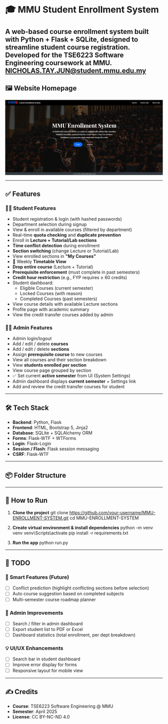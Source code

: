 # 🎓 MMU Student Enrollment System

A web-based course enrollment system built with **Python + Flask + SQLite**, designed to streamline student course registration. Developed for the TSE6223 Software Engineering coursework at MMU.
NICHOLAS.TAY.JUN@student.mmu.edu.my
---

## 🖼️ Website Homepage

![Homepage Screenshot](screenshot/index.png)

---

## ✅ Features  

### 👨‍🎓 Student Features
- Student registration & login (with hashed passwords)
- Department selection during signup
- View & enroll in available courses (filtered by department)
- Real-time **quota checking** and **duplicate prevention**
- Enroll in **Lecture + Tutorial/Lab sections**
- **Time conflict detection** during enrollment
- **Section switching** (change Lecture or Tutorial/Lab)
- View enrolled sections in **"My Courses"**
- 📅 Weekly **Timetable View**
- **Drop entire course** (Lecture + Tutorial)
- **Prerequisite enforcement** (must complete in past semesters)
- **Credit hour restriction** (e.g., FYP requires ≥ 60 credits)
- Student dashboard:
  - Eligible Courses (current semester)
  - Locked Courses (with reason)
  - Completed Courses (past semesters)
- View course details with available Lecture sections
- Profile page with academic summary
- View the credit transfer courses added by admin

### 🧑‍💼 Admin Features
- Admin login/logout
- Add / edit / delete **courses**
- Add / edit / delete **sections**
- Assign **prerequisite course** to new courses
- View all courses and their section breakdown
- View **students enrolled per section**
- View course page grouped by section
- ✅ Set current **active semester** from UI (System Settings)
- Admin dashboard displays **current semester** + Settings link
- Add and review the credit transfer courses for student
---

## 🛠 Tech Stack

- **Backend**: Python, Flask
- **Frontend**: HTML, Bootstrap 5, Jinja2
- **Database**: SQLite + SQLAlchemy ORM
- **Forms**: Flask-WTF + WTForms
- **Login**: Flask-Login
- **Session / Flash**: Flask session messaging
- **CSRF**: Flask-WTF

---

## 📦 Folder Structure

 

---

## 🚀 How to Run

1. **Clone the project**
git clone https://github.com/your-username/MMU-ENROLLMENT-SYSTEM.git
cd MMU-ENROLLMENT-SYSTEM

2. **Create virtual environment & install dependencies**
python -m venv venv
venv\Scripts\activate
pip install -r requirements.txt

3. **Run the app**
python run.py


---

## 📌 TODO

### 🧠 Smart Features (Future)
- [ ] Conflict prediction (highlight conflicting sections before selection)
- [ ] Auto course suggestion based on completed subjects
- [ ] Multi-semester course roadmap planner

### 🧰 Admin Improvements
- [ ] Search / filter in admin dashboard
- [ ] Export student list to PDF or Excel
- [ ] Dashboard statistics (total enrollment, per dept breakdown)

### 💡 UI/UX Enhancements
- [ ] Search bar in student dashboard
- [ ] Improve error display for forms
- [ ] Responsive layout for mobile view

---

## ✍️ Credits

- **Course**: TSE6223 Software Engineering @ MMU
- **Semester**: April 2025
- **License**: CC BY-NC-ND 4.0
